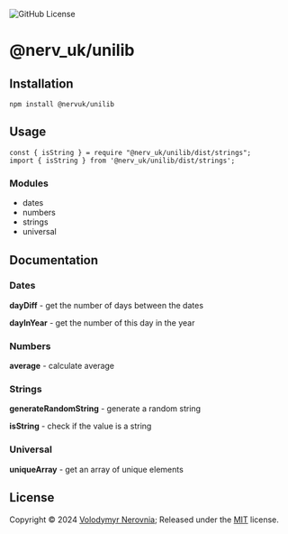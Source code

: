 ![GitHub License](https://img.shields.io/github/license/rightsoftend/unilib)

# @nerv_uk/unilib

## Installation

```
npm install @nervuk/unilib
```

## Usage

```
const { isString } = require "@nerv_uk/unilib/dist/strings";
import { isString } from '@nerv_uk/unilib/dist/strings';
```
### Modules

- dates
- numbers
- strings
- universal

## Documentation

### Dates

**dayDiff** - get the number of days between the dates

**dayInYear** - get the number of this day in the year

### Numbers

**average** - calculate average

### Strings

**generateRandomString** - generate a random string

**isString** - check if the value is a string

### Universal

**uniqueArray** - get an array of unique elements

## License

Copyright © 2024 [Volodymyr Nerovnia](https://github.com/nerovnia); Released under the [MIT](./LICENSE) license.
